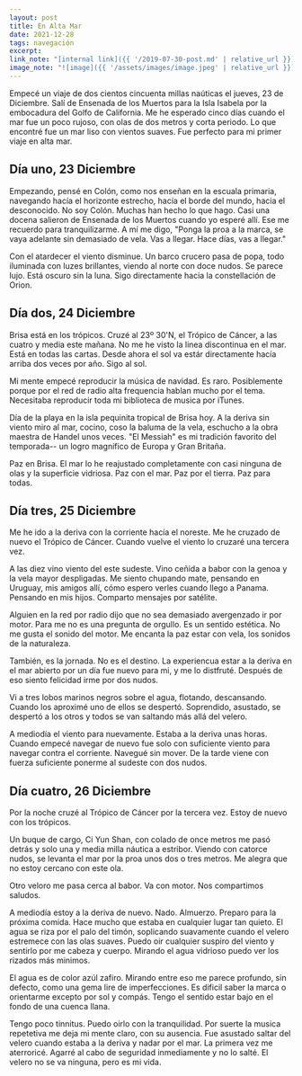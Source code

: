 ```yaml
---
layout: post
title: En Alta Mar
date: 2021-12-28
tags: navegación
excerpt:
link_note: "[internal link]({{ '/2019-07-30-post.md' | relative_url }})"
image_note: "![image]({{ '/assets/images/image.jpeg' | relative_url }})"
---
```


Empecé un viaje de dos cientos cincuenta millas naúticas el jueves,
23 de Diciembre. Salí de Ensenada de los Muertos para la Isla Isabela por
la embocadura del Golfo de California. Me he esperado cinco días cuando el
mar fue un poco rujoso, con olas de dos metros y corta periodo. Lo que
encontré fue un mar liso con vientos suaves. Fue perfecto para mi primer
viaje en alta mar.

## Día uno, 23 Diciembre

Empezando, pensé en Colón, como nos enseñan en la escuala primaria, navegando
hacía el horizonte estrecho, hacía el borde del mundo, hacia el desconocido.
No soy Colón. Muchas han hecho lo que hago. Casi una docena salieron de
Ensenada de los Muertos cuando yo esperé allí. Ese me recuerdo para
tranquilizarme. A mí me digo, "Ponga la proa a la marca, se vaya adelante sin
demasiado de vela. Vas a llegar. Hace días, vas a llegar."

Con el atardecer el viento disminue. Un barco crucero pasa de popa, todo
iluminada con luzes brillantes, viendo al norte con doce nudos. Se parece lujo.
Está oscuro sin la luna. Sigo directamente hacia la constellación de Orion.

## Día dos, 24 Diciembre

Brisa está en los trópicos. Cruzé al 23º 30'N, el Trópico de Cáncer,
a las cuatro y media este mañana.
No me he visto la linea discontinua en el mar. Está en todas las cartas.
Desde ahora el sol va estár directamente hacía arriba dos veces por año.
Sigo al sol.

Mi mente empecé reproducir la música de navidad. Es raro. Posiblemente porque
por el red de radio alta frequencia hablan mucho por el tema. Necesitaba
reproducir toda mi biblioteca de musica por iTunes.

Día de la playa en la isla pequinita tropical de Brisa hoy. A la deriva sin
viento miro al mar, cocino, coso la baluma de la vela, eschucho a la obra
maestra de Handel unos veces. "El Messiah" es mi tradición favorito del
temporada-- un logro magnifico de Europa y Gran Britaña.

Paz en Brisa. El mar lo he reajustado completamente con casi ninguna de olas
y la superficie vidriosa. Paz con el mar. Paz por el tierra. Paz para todas.

## Día tres, 25 Diciembre

Me he ido a la deriva con la corriente hacía el noreste. Me he cruzado de nuevo
el Trópico de Cáncer. Cuando vuelve el viento lo cruzaré una tercera vez.

A las diez vino viento del este sudeste. Vino ceñida a babor con la genoa
y la vela mayor despligadas. Me siento chupando mate, pensando en Uruguay,
mis amigos allí, cómo espero verles cuando llego a Panama. Pensando en mis
hijos. Comparto mensajes por satélite.

Alguien en la red por radio dijo que no sea demasiado avergenzado ir por
motor. Para me no es una pregunta de orgullo. Es un sentido estética. No me
gusta el sonido del motor. Me encanta la paz estar con vela, los sonidos de
la naturaleza.

También, es la jornada. No es el destino. La experiencua estar a la deriva
en el mar abierto por un día fue nuevo para mi, y me lo distfruté. Después
de eso siento felicidad irme por dos nudos.

Vi a tres lobos marinos negros sobre
el agua, flotando, descansando. Cuando los aproximé uno de ellos se despertó.
Soprendido, asustado, se despertó a los otros y todos se van saltando más
allá del velero.

A mediodía el viento para nuevamente. Estaba a la deriva unas horas.
Cuando empecé navegar de nuevo fue solo con suficiente viento para navegar
contra el corriente. Navegué sin mover. De la tarde viene con fuerza
suficiente ponerme al sudeste con dos nudos.

## Día cuatro, 26 Diciembre

Por la noche cruzé al Trópico de Cáncer por la tercera vez. Estoy de nuevo
con los trópicos.

Un buque de cargo, Ci Yun Shan, con colado de once metros me pasó detrás y solo
una y media milla náutica a estribor. Viendo con catorce nudos, se levanta el
mar por la proa unos dos o tres metros. Me alegra que no estoy cercano con
este ola.

Otro veloro me pasa cerca al babor. Va con motor. Nos compartimos saludos.

A mediodía estoy a la deriva de nuevo. Nado. Almuerzo. Preparo para la próxima
comida. Hace mucho que estaba en cualquier lugar tan quieto. El agua se riza
por el palo del timón, soplicando suavamente cuando el velero estremece con
las olas suaves. Puedo oir cualquier suspiro del viento y sentirlo por me
cabeza y cuerpo. Mirando el agua vidrioso puedo ver los rizados más minimos.

El agua es de color azúl zafiro. Mirando entre eso me parece profundo, sin
defecto, como una gema lire de imperfecciones. Es dificil saber la marca
o orientarme excepto por sol y compás. Tengo el sentido estar bajo en el fondo
de una cuenca llana.

Tengo poco tinnitus. Puedo oirlo con la tranquilidad. Por suerte la musica
repetetiva me deja mi mente claro, con su ausencia. Fue asustado saltar del
velero cuando estaba a la deriva y nadar por el mar.  La primera vez me
aterroricé. Agarré al cabo de seguridad inmediamente y no lo salté. El velero
no se va ninguna, pero es mi vida.
